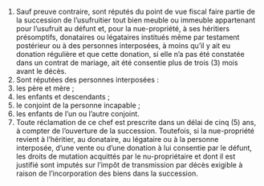 1) Sauf preuve contraire, sont réputés du point de vue fiscal faire partie de la succession de l’usufruitier tout bien meuble ou immeuble appartenant pour l’usufruit au défunt et, pour la nue-propriété, à ses héritiers présomptifs, donataires ou légataires institués même par testament postérieur ou à des personnes interposées, à moins qu’il y ait eu donation régulière et que cette donation, si elle n’a pas été constatée dans un contrat de mariage, ait été consentie plus de trois (3) mois avant le décès.
2) Sont réputées des personnes interposées :
1) les père et mère ;
1) les enfants et descendants ;
1) le conjoint de la personne incapable ;
1) les enfants de l’un ou l’autre conjoint.
2) Toute réclamation de ce chef est prescrite dans un délai de cinq (5) ans, à compter
de l’ouverture de la succession.
Toutefois, si la nue-propriété revient à l’héritier, au donataire, au légataire ou à la personne interposée, d’une vente ou d’une donation à lui consentie par le défunt, les droits de mutation acquittés par le nu-propriétaire et dont il est justifié sont imputés sur l’impôt de transmission par décès exigible à raison de l’incorporation des biens dans la succession.